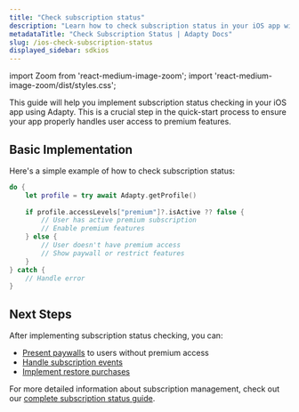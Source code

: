 ```yaml
---
title: "Check subscription status"
description: "Learn how to check subscription status in your iOS app with Adapty."
metadataTitle: "Check Subscription Status | Adapty Docs"
slug: /ios-check-subscription-status
displayed_sidebar: sdkios
---
```


import Zoom from 'react-medium-image-zoom';
import 'react-medium-image-zoom/dist/styles.css';

This guide will help you implement subscription status checking in your iOS app using Adapty. This is a crucial step in the quick-start process to ensure your app properly handles user access to premium features.

## Basic Implementation

Here's a simple example of how to check subscription status:

```swift showLineNumbers
do {
    let profile = try await Adapty.getProfile()
    
    if profile.accessLevels["premium"]?.isActive ?? false {
        // User has active premium subscription
        // Enable premium features
    } else {
        // User doesn't have premium access
        // Show paywall or restrict features
    }
} catch {
    // Handle error
}
```

## Next Steps

After implementing subscription status checking, you can:
- [Present paywalls](ios-present-paywalls) to users without premium access
- [Handle subscription events](ios-handling-events)
- [Implement restore purchases](restore-purchase)

For more detailed information about subscription management, check out our [complete subscription status guide](subscription-status). 